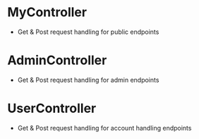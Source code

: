 # MyController
- Get & Post request handling for public endpoints

# AdminController
- Get & Post request handling for admin endpoints

# UserController
- Get & Post request handling for account handling endpoints
